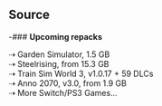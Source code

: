 ## Source
-### **Upcoming repacks**  
  
⇢ Garden Simulator, 1.5 GB  
⇢ Steelrising, from 15.3 GB  
⇢ Train Sim World 3, v1.0.17 + 59 DLCs  
⇢ Anno 2070, v3.0, from 1.9 GB  
⇢ More Switch/PS3 Games…
